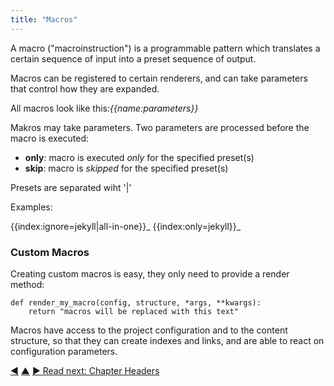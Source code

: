 ```yaml
---
title: "Macros"
---
```



A macro ("macroinstruction") is a programmable pattern which translates a certain sequence of input into a preset sequence of output.

Macros can be registered to certain renderers, and can take parameters that control how they are expanded.

All macros look like this:_&#0123;&#0123;name:parameters&#0125;&#0125;_ 

Makros may take parameters. Two parameters are processed before the macro is executed:

- **only**: macro is executed _only_ for the specified preset(s)
- **skip**: macro is _skipped_ for the specified preset(s)

Presets are separated wiht '|'

Examples:

   &#0123;&#0123;index:ignore=jekyll|all-in-one&#0125;&#0125;_
   &#0123;&#0123;index:only=jekyll&#0125;&#0125;_

### Custom Macros

Creating custom macros is easy, they only need to provide a render method:

    def render_my_macro(config, structure, *args, **kwargs):
        return "macros will be replaced with this text"


Macros have access to the project configuration and to the content structure, so that they can create indexes and links, and are able to react on configuration parameters.

<div class="bottom-nav">
<a href="section-links.html" title="Back to: Section Links">◀</a> <a href="features.html" title="Up: Features">▲</a> <a href="chapter-headers.html" title="">▶ Read next: Chapter Headers</a>
</div>


<script type="text/javascript">
Mousetrap.bind('g n', function() {
    window.location.href = 'chapter-headers.html';
    return false;
});
</script>

